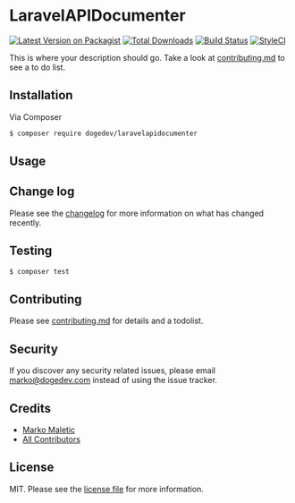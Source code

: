 # LaravelAPIDocumenter

[![Latest Version on Packagist][ico-version]][link-packagist]
[![Total Downloads][ico-downloads]][link-downloads]
[![Build Status][ico-travis]][link-travis]
[![StyleCI][ico-styleci]][link-styleci]

This is where your description should go. Take a look at [contributing.md](contributing.md) to see a to do list.

## Installation

Via Composer

``` bash
$ composer require dogedev/laravelapidocumenter
```

## Usage

## Change log

Please see the [changelog](changelog.md) for more information on what has changed recently.

## Testing

``` bash
$ composer test
```

## Contributing

Please see [contributing.md](contributing.md) for details and a todolist.

## Security

If you discover any security related issues, please email marko@dogedev.com instead of using the issue tracker.

## Credits

- [Marko Maletic][link-author]
- [All Contributors][link-contributors]

## License

MIT. Please see the [license file](license.md) for more information.

[ico-version]: https://img.shields.io/packagist/v/dogedev/laravelapidocumenter.svg?style=flat-square
[ico-downloads]: https://img.shields.io/packagist/dt/dogedev/laravelapidocumenter.svg?style=flat-square
[ico-travis]: https://img.shields.io/travis/dogedev/laravelapidocumenter/master.svg?style=flat-square
[ico-styleci]: https://styleci.io/repos/12345678/shield

[link-packagist]: https://packagist.org/packages/dogedev/laravelapidocumenter
[link-downloads]: https://packagist.org/packages/dogedev/laravelapidocumenter
[link-travis]: https://travis-ci.org/dogedev/laravelapidocumenter
[link-styleci]: https://styleci.io/repos/12345678
[link-author]: https://github.com/dogedev
[link-contributors]: ../../contributors]